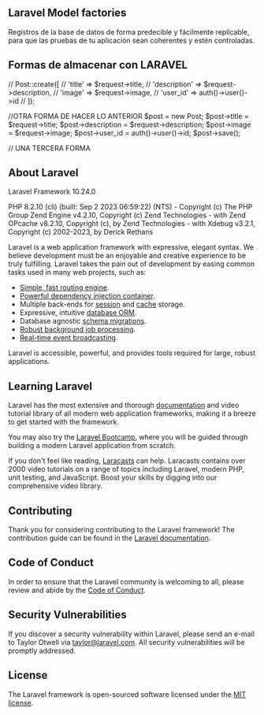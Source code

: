 
## Laravel Model factories
Registros de la base de datos de forma predecible y fácilmente replicable, para que las pruebas de tu aplicación sean coherentes y estén controladas.

## Formas de almacenar con LARAVEL

// Post::create([
//     'title' => $request->title,
//     'description' => $request->description,
//     'image' => $request->image,
//     'user_id' => auth()->user()->id
// ]);

//OTRA FORMA DE HACER LO ANTERIOR
$post = new Post;
$post->title = $request->title;
$post->description = $request->description;
$post->image = $request->image;
$post->user_id = auth()->user()->id;
$post->save();

// UNA TERCERA FORMA
<!-- $request->user()->posts()->create([
            'title' => $request->title,
            'description' => $request->description,
            'image' => $request->image,
            'user_id' => auth()->user()->id
        ]); -->


## About Laravel

Laravel Framework 10.24.0

PHP 8.2.10 (cli) (built: Sep  2 2023 06:59:22) (NTS) - Copyright (c) The PHP Group
Zend Engine v4.2.10, Copyright (c) Zend Technologies - with Zend OPcache v8.2.10, Copyright (c), by Zend Technologies - with Xdebug v3.2.1, Copyright (c) 2002-2023, by Derick Rethans

Laravel is a web application framework with expressive, elegant syntax. We believe development must be an enjoyable and creative experience to be truly fulfilling. Laravel takes the pain out of development by easing common tasks used in many web projects, such as:

- [Simple, fast routing engine](https://laravel.com/docs/routing).
- [Powerful dependency injection container](https://laravel.com/docs/container).
- Multiple back-ends for [session](https://laravel.com/docs/session) and [cache](https://laravel.com/docs/cache) storage.
- Expressive, intuitive [database ORM](https://laravel.com/docs/eloquent).
- Database agnostic [schema migrations](https://laravel.com/docs/migrations).
- [Robust background job processing](https://laravel.com/docs/queues).
- [Real-time event broadcasting](https://laravel.com/docs/broadcasting).

Laravel is accessible, powerful, and provides tools required for large, robust applications.

## Learning Laravel

Laravel has the most extensive and thorough [documentation](https://laravel.com/docs) and video tutorial library of all modern web application frameworks, making it a breeze to get started with the framework.

You may also try the [Laravel Bootcamp](https://bootcamp.laravel.com), where you will be guided through building a modern Laravel application from scratch.

If you don't feel like reading, [Laracasts](https://laracasts.com) can help. Laracasts contains over 2000 video tutorials on a range of topics including Laravel, modern PHP, unit testing, and JavaScript. Boost your skills by digging into our comprehensive video library.

## Contributing

Thank you for considering contributing to the Laravel framework! The contribution guide can be found in the [Laravel documentation](https://laravel.com/docs/contributions).

## Code of Conduct

In order to ensure that the Laravel community is welcoming to all, please review and abide by the [Code of Conduct](https://laravel.com/docs/contributions#code-of-conduct).

## Security Vulnerabilities

If you discover a security vulnerability within Laravel, please send an e-mail to Taylor Otwell via [taylor@laravel.com](mailto:taylor@laravel.com). All security vulnerabilities will be promptly addressed.

## License

The Laravel framework is open-sourced software licensed under the [MIT license](https://opensource.org/licenses/MIT).
